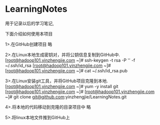 # LearningNotes
用于记录以后的学习笔记,


下面介绍如何使用本项目

1>.在GitHub创建项目
	略

2>.在Linux本地生成密钥对，并将公钥信息复制到GitHub中.
    [root@hadoop101.yinzhengjie.com ~]# ssh-keygen -t rsa -P '' -f ~/.ssh/id_rsa
    [root@hadoop101.yinzhengjie.com ~]# 
    [root@hadoop101.yinzhengjie.com ~]# cat ~/.ssh/id_rsa.pub 


3>.在Linux安装git工具，并将GitHub项目克隆到本地.
    [root@hadoop101.yinzhengjie.com ~]# yum -y install git
    [root@hadoop101.yinzhengjie.com ~]# 
    [root@hadoop101.yinzhengjie.com ~]# git clone git@github.com:yinzhengjie/LearningNotes.git

4>.将本地的代码移动到克隆的目录项目中
	略

5>.将linux本地文件推到GitHub上


